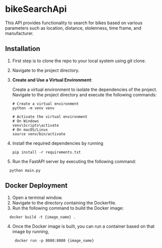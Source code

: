 # bikeSearchApi
This API provides functionality to search for bikes based on various parameters such as location, distance, stolenness, time frame, and manufacturer.

## Installation

1. First step is to clone the repo to your local system using git clone.
2. Navigate to the project directory.
3. **Create and Use a Virtual Environment**:

    Create a virtual environment to isolate the dependencies of the project. Navigate to the project directory and execute the following commands:

    ```
    # Create a virtual environment
    python -m venv venv

    # Activate the virtual environment
    # On Windows
    venv\Scripts\activate
    # On macOS/Linux
    source venv/bin/activate
    ```
4. Install the required dependencies by running
    ```
    pip install -r requirements.txt

    ```

5. Run the FastAPI server by executing the following command:
  ```
    python main.py

  ```

## Docker Deployment
1. Open a terminal window.
2. Navigate to the directory containing the Dockerfile.
3. Run the following command to build the Docker image:
  ```
    docker build -t {image_name} .

  ```
4. Once the Docker image is built, you can run a container based on that image by running,
   ```
    docker run -p 8080:8080 {image_name}

  ```






